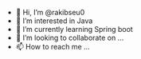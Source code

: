 - 👋 Hi, I’m @rakibseu0
- 👀 I’m interested in Java
- 🌱 I’m currently learning Spring boot
- 💞️ I’m looking to collaborate on ...
- 📫 How to reach me ...

<!---
rakibseu0/rakibseu0 is a ✨ special ✨ repository because its `README.md` (this file) appears on your GitHub profile.
You can click the Preview link to take a look at your changes.
--->
